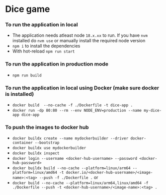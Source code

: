 # Dice game

### To run the application in local
- The application needs atleast node `18.x.xx` to run. If you have `nvm` installed do `nvm use` or manually install the required node version
- `npm i` to install the dependencies
- With hot-reload `npm run start` 

### To run the application in production mode
- `npm run build`

### To run the application in local using Docker (make sure docker is installed)
- `docker build  --no-cache -f ./Dockerfile -t dice-app .`
- `docker run -dp 80:80 --rm --env NODE_ENV=production --name my-dice-app dice-app`

### To push the images to docker hub
- `docker buildx create --name mydockerbuilder --driver docker-container --bootstrap`
- `docker buildx use mydockerbuilder`
- `docker buildx inspect`
- `docker login --username <docker-hub-username> --password <docker-hub-password>`
- `docker buildx build --no-cache --platform=linux/arm64 --platform=linux/amd64 -t docker.io/<docker-hub-username>/<image-name>:<tag> --push -f ./Dockerfile .` or
- `docker build --no-cache --platform=linux/arm64,linux/amd64 -f ./Dockerfile --push -t <docker-hub-username>/<image-name>:<tag> .`

